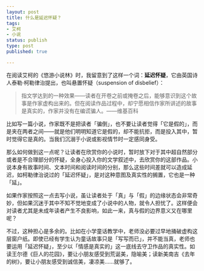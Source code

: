 ```yaml
--- 
layout: post
title: 什么是延迟怀疑？
tags: 
- 艾柯
- 小说
status: publish
type: post
published: true

---
```


在阅读艾柯的《悠游小说林》时，我留意到了这样一个词：**延迟怀疑**，它由英国诗人泰勒·柯勒律治提出，也叫悬置怀疑（suspension of disbelief）：
>指文学达到的一种效果——读者在开卷之前或掩卷之后，能够意识到这个故事是作家虚构出来的。但在阅读作品过程中，却宁愿相信作家所讲述的故事是真实的，作家并没有在编谎骗人。——维基百科

比如写一篇小说，作家既不是把读者「骗倒」，也不要让读者觉得「它是假的」，而是夹在两者之间——就是他们明明知道它是假的，却不能抗拒，而是投入其中，暂时觉得它是真的。当我们沉溺于小说或影视情节时一定感同身受。

那么如何做到这一点呢？让读者在欣赏你的小说时，暂时放下对于其中超自然部分或者是不合理部分的怀疑，全身心投入你的文学叙述中，去欣赏你的这部作品。小说本身有故事时间、文本时间和阅读时间的分别，那么这些时间差就可以造成延迟，如柯勒律治说过的「延迟怀疑」，是对这种意图及真实性的搁置，它也是一种「延」。

如果作家按照这一点去写小说，虽让读者处于「真」与「假」的边缘状态会非常奇妙，但如果沉迷于其中不知不觉地变成了小说中的人物，就令人担忧了。这样便会对读者尤其是未成年读者产生不良影响，如此一来，真与假的边界意义又在哪里呢？

不过，这种担心是多余的。比如在小学童话教学中，老师没必要过早地捅破虚构这层窗户纸。即使已经有学生认为童话故事只是「写写而已」，并不能当真，老师也要运用「延迟怀疑」，至少以「情感是真实的」这一底线去守卫作品的真实性。如读王尔德《巨人的花园》，要让小朋友感受到荒诞美，隐喻美；读新美南吉《去年的树》，要让小朋友感受到诚信美，凄凉美……就够了。
